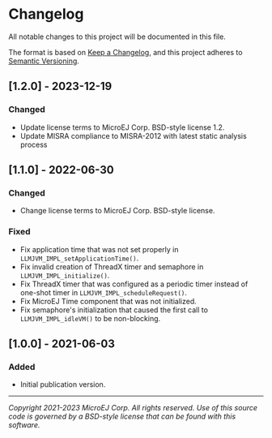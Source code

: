 # Changelog

All notable changes to this project will be documented in this file.

The format is based on [Keep a Changelog](https://keepachangelog.com/en/1.0.0/),
and this project adheres to [Semantic Versioning](https://semver.org/spec/v2.0.0.html).

## [1.2.0] - 2023-12-19

### Changed

- Update license terms to MicroEJ Corp. BSD-style license 1.2.
- Update MISRA compliance to MISRA-2012 with latest static analysis process

## [1.1.0] - 2022-06-30

### Changed

- Change license terms to MicroEJ Corp. BSD-style license.

### Fixed

- Fix application time that was not set properly in `LLMJVM_IMPL_setApplicationTime()`.
- Fix invalid creation of ThreadX timer and semaphore in `LLMJVM_IMPL_initialize()`.
- Fix ThreadX timer that was configured as a periodic timer instead of one-shot timer in `LLMJVM_IMPL_scheduleRequest()`.
- Fix MicroEJ Time component that was not initialized.
- Fix semaphore's initialization that caused the first call to `LLMJVM_IMPL_idleVM()` to be non-blocking.

## [1.0.0] - 2021-06-03

### Added

  - Initial publication version.

---

_Copyright 2021-2023 MicroEJ Corp. All rights reserved._
_Use of this source code is governed by a BSD-style license that can be found with this software._

